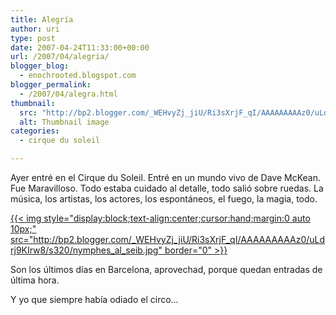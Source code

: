 ```yaml
---
title: Alegría
author: uri
type: post
date: 2007-04-24T11:33:00+00:00
url: /2007/04/alegria/
blogger_blog:
  - enochrooted.blogspot.com
blogger_permalink:
  - /2007/04/alegra.html
thumbnail:
  src: "http://bp2.blogger.com/_WEHvyZj_jiU/Ri3sXrjF_qI/AAAAAAAAAz0/uLdrj9KIrw8/s320/nymphes_al_seib.jpg"
  alt: Thumbnail image
categories:
  - cirque du soleil

---
```

Ayer entré en el Cirque du Soleil. Entré en un mundo vivo de Dave McKean. Fue Maravilloso. Todo estaba cuidado al detalle, todo salió sobre ruedas. La música, los artistas, los actores, los espontáneos, el fuego, la magia, todo.

[{{< img style="display:block;text-align:center;cursor:hand;margin:0 auto 10px;" src="http://bp2.blogger.com/_WEHvyZj_jiU/Ri3sXrjF_qI/AAAAAAAAAz0/uLdrj9KIrw8/s320/nymphes_al_seib.jpg" border="0" >}}][1]

Son los últimos días en Barcelona, aprovechad, porque quedan entradas de última hora.

Y yo que siempre había odiado el circo&#8230;

 [1]: http://bp2.blogger.com/_WEHvyZj_jiU/Ri3sXrjF_qI/AAAAAAAAAz0/uLdrj9KIrw8/s1600-h/nymphes_al_seib.jpg